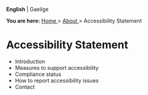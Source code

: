 **English** |  Gaeilge 

**You are here:** [ Home ](/en/) > [ About ](/en/about/) > Accessibility
Statement

#  Accessibility Statement

  * Introduction 
  * Measures to support accessibility 
  * Compliance status 
  * How to report accessibility issues 
  * Contact 
